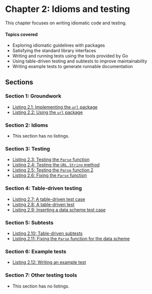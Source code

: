 # Chapter 2: Idioms and testing

This chapter focuses on writing idiomatic code and testing.

#### Topics covered
- Exploring idiomatic guidelines with packages
- Satisfying the standard library interfaces
- Writing and running tests using the tools provided by Go
- Using table-driven testing and subtests to improve maintainability
- Writing example tests to generate runnable documentation

## Sections

### Section 1: Groundwork
- [Listing 2.1: Implementing the `url` package](01-implementing-the-url-package.md)
- [Listing 2.2: Using the `url` package](02-using-the-url-package.md)
### Section 2: Idioms
- This section has no listings.
### Section 3: Testing
- [Listing 2.3: Testing the `Parse` function](03-testing-the-parse-function.md)
- [Listing 2.4: Testing the `URL.String` method](04-testing-the-urlstring-method.md)
- [Listing 2.5: Testing the `Parse` function 2](05-testing-the-parse-function-2.md)
- [Listing 2.6: Fixing the `Parse` function](06-fixing-the-parse-function.md)
### Section 4: Table-driven testing
- [Listing 2.7: A table-driven test case](07-a-table-driven-test-case.md)
- [Listing 2.8: A table-driven test](08-a-table-driven-test.md)
- [Listing 2.9: Inserting a data scheme test case](09-inserting-a-data-scheme-test-case.md)
### Section 5: Subtests
- [Listing 2.10: Table-driven subtests](10-table-driven-subtests.md)
- [Listing 2.11: Fixing the `Parse` function for the data scheme](11-fixing-the-parse-function-for-the-data-scheme.md)
### Section 6: Example tests
- [Listing 2.12: Writing an example test](12-writing-an-example-test.md)
### Section 7: Other testing tools
- This section has no listings.
